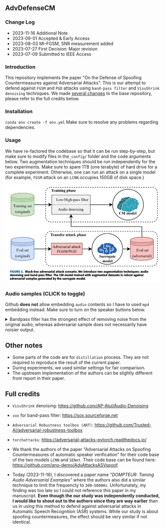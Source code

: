 ## AdvDefenseCM
### Change Log
- 2023-11-16 Additional Note
- 2023-09-01 Accepted & Early Access
- 2023-08-03 MI-FGSM, SNR measurement added
- 2023-07-27 First Decision: Major revision
- 2023-07-09 Submitted to IEEE Access

### Introduction
This repository implements the paper "On the Defense of Spoofing Countermeasures against Adversarial Attacks". This is our attempt to defend against `FGSM` and `PGD` attacks using `band-pass filter` and `VisuShrink denoising` techniques.
We made [several changes](https://github.com/ano-demo/AdvAttacksASVspoof/compare/master...nguyenvulong:AdvDefenseCM:master) to the base repository, please refer to the full credits below.
### Installation
`conda env create -f env.yml`
Make sure to resolve any problems regarding dependencies.
### Usage
We have re-factored the codebase so that it can be run step-by-step, but make sure to modify files in the`_config/` folder and the code arguments below. Two augmentation techniques should be run independently for the two experiments. Make sure to spare 1TB (one terabyte) of hard drive for a complete experiment. Otherwise, one can run an attack on a single model (for example, `FGSM` attack on an `LCNN` occupies 150GB of disk space.) 

<p align="center"><img src="./assets/arch.png" width=650></p>


### Audio samples (CLICK to toggle)
Github **does not** allow embedding `audio` contents so I have to used `mp4` embedding instead. Make sure to turn on the speaker buttons below.
<details>
<summary> Bandpass filter has the strongest effect of removing noise from the original audio, whereas adversarial sample does not necessarily have noisier output.  </summary>
  
**Original sample** 

https://github.com/nguyenvulong/AdvDefenseCM/assets/1311412/1f57d32a-74dd-4ec6-8bbc-e79224e75aa8

**Adversarial sample** 

https://github.com/nguyenvulong/AdvDefenseCM/assets/1311412/1d3d2d6f-1f3f-41d5-ba2f-71c9e297e357

**Denoised sample**

https://github.com/nguyenvulong/AdvDefenseCM/assets/1311412/f150bef2-8916-4ab9-93a6-6d2ccacba96e

**Bandpassed sample**

https://github.com/nguyenvulong/AdvDefenseCM/assets/1311412/050ea798-31e8-4bb5-8ee9-7c496983c760
</details>

## Other notes
- Some parts of the code are for `distillation` process. They are not required to reproduce the result of the current paper.
- During experiments, we used similar settings for fair comparison.
- The upstream implementation of the authors can be slightly different from report in their paper.  
  
## Full credits
- `VisuShrink` denoising: https://github.com/AP-Atul/Audio-Denoising
- `sox` for band-pass filter: https://sox.sourceforge.net
- `Adversarial Robustness toolbox (ART)`: https://github.com/Trusted-AI/adversarial-robustness-toolbox
- `torchattacks`: https://adversarial-attacks-pytorch.readthedocs.io/
- We thank the authors of the paper "Adversarial Attacks on Spoofing Countermeasures of automatic speaker verification" for their code base of the two models `LCNN` and `SENet`. Their code base can be found here: https://github.com/ano-demo/AdvAttacksASVspoof.

- Today (2023-11-16), I discovered a paper name _"DOMPTEUR: Taming Audio Adversarial Examples"_ where the authors also did a similar technique to limit the frequencty to `300−5000Hz`. Unfortunately, my finding was too late so I could not reference this paper in my manuscript. **Even though the our study was independently conducted, I would like to shout out to the authors since they are way earlier** than us in using this method to defend against adversarial attacks in Automatic Speech Recognition (ASR) systems. While our study is about spoofing countermeasures, the effect should be very similar if not identical.
